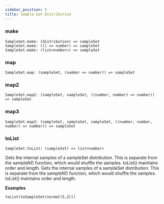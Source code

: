 ```yaml
---
sidebar_position: 5
title: Sample Set Distribution
---
```


### make
```
SampleSet.make: (distribution) => sampleSet
SampleSet.make: (() => number) => sampleSet
SampleSet.make: (list<number>) => sampleSet
```

### map
```
SampleSet.map: (sampleSet, (number => number)) => sampleSet
```


### map2
```
SampleSet.map2: (sampleSet, sampleSet, ((number, number) => number)) => sampleSet
```

### map3
```
SampleSet.map3: (sampleSet, sampleSet, sampleSet, ((number, number, number) => number)) => sampleSet
```


### toList
```
SampleSet.toList: (sampleSet) => list<number>
```
Gets the internal samples of a sampleSet distribution. This is separate from the sampleN() function, which would shuffle the samples. toList() maintains order and length. Gets the internal samples of a sampleSet distribution. This is separate from the sampleN() function, which would shuffle the samples. toList() maintains order and length.


**Examples**
```
toList(toSampleSet(normal(5,2)))
```
